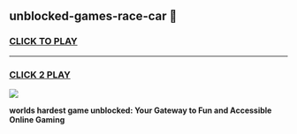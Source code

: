 
## unblocked-games-race-car 👋
<h3>
<a href="https://premium.freeplayer.one?title=unblocked-games-race-car&ref=14F">CLICK TO PLAY</a></h3>
<hr>

<h3>
<a href="https://premium.freeplayer.one?title=unblocked-games-race-car&ref=14F">CLICK 2 PLAY</a>
  
</h3>

<a href="https://premium.freeplayer.one?title=unblocked-games-race-car&ref=12F/"><img src="https://clearcache.store/games.png"></a>


**worlds hardest game unblocked: Your Gateway to Fun and Accessible Online Gaming**
